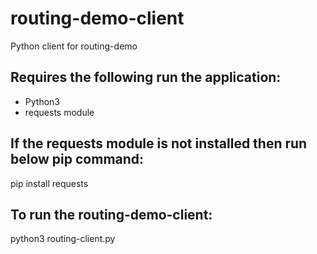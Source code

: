 # routing-demo-client
Python client for routing-demo

## Requires the following run the application:
- Python3
- requests module

## If the requests module is not installed then run below pip command:
pip install requests

## To run the routing-demo-client:
python3 routing-client.py

